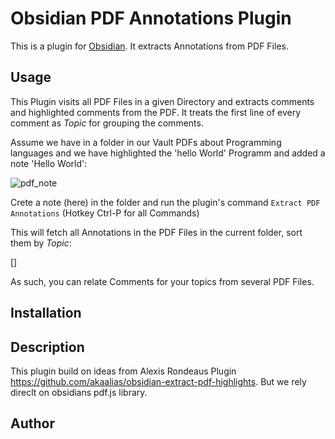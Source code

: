 # Obsidian PDF Annotations Plugin

This is a plugin for [Obsidian](https://obsidian.md). It extracts Annotations from PDF Files.  

## Usage

This Plugin visits all PDF Files in a given Directory and extracts comments and highlighted comments from the PDF. It treats the first line of every comment as *Topic* for grouping the comments. 

Assume we have in a folder in our Vault PDFs about Programming languages and we have highlighted the 'hello World' Programm and added a note 'Hello World': 

![pdf_note](https://github.com/munach/obsidian-pdf-annotations/blob/master/img/pdf_note.jpg?raw=true)

Crete a note (here) in the folder and run the plugin's command `Extract PDF Annotations` (Hotkey Ctrl-P for all Commands)

This will fetch all Annotations in the PDF Files in the current folder, sort them by *Topic*: 

[]

As such, you can relate Comments for your topics from several PDF Files. 


## Installation

## Description

This plugin build on ideas from Alexis Rondeaus Plugin https://github.com/akaalias/obsidian-extract-pdf-highlights. But we rely direclt on obsidians pdf.js library. 

## Author



